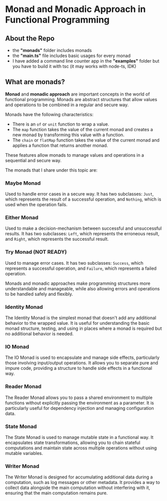 # Monad and Monadic Approach in Functional Programming

## About the Repo

- the **"monads"** folder includes monads
- the **"main.ts"** file includes basic usages for every monad
- I have added a command line counter app in the **"examples"** folder but you have to build it with tsc (it may works with node-ts, IDK)

## What are monads?

**Monad** and **monadic approach** are important concepts in the world of functional programming. Monads are abstract structures that allow values and operations to be combined in a regular and secure way.

Monads have the following characteristics:

- There is an `of` or `unit` function to wrap a value.
- The `map` function takes the value of the current monad and creates a new monad by transforming this value with a function.
- The `chain` or `flatMap` function takes the value of the current monad and applies a function that returns another monad.

These features allow monads to manage values and operations in a sequential and secure way.

The monads that I share under this topic are:

### Maybe Monad

Used to handle error cases in a secure way. It has two subclasses: `Just`, which represents the result of a successful operation, and `Nothing`, which is used when the operation fails.

### Either Monad

Used to make a decision-mechanism between successful and unsuccessful results. It has two subclasses: `Left`, which represents the erroneous result, and `Right`, which represents the successful result.

### Try Monad (NOT READY)

Used to manage error cases. It has two subclasses: `Success`, which represents a successful operation, and `Failure`, which represents a failed operation.

Monads and monadic approaches make programming structures more understandable and manageable, while also allowing errors and operations to be handled safely and flexibly.

### Identity Monad

The Identity Monad is the simplest monad that doesn't add any additional behavior to the wrapped value. It is useful for understanding the basic monad structure, testing, and using in places where a monad is required but no additional behavior is needed.

### IO Monad

The IO Monad is used to encapsulate and manage side effects, particularly those involving input/output operations. It allows you to separate pure and impure code, providing a structure to handle side effects in a functional way.

### Reader Monad

The Reader Monad allows you to pass a shared environment to multiple functions without explicitly passing the environment as a parameter. It is particularly useful for dependency injection and managing configuration data.

### State Monad

The State Monad is used to manage mutable state in a functional way. It encapsulates state transformations, allowing you to chain stateful computations and maintain state across multiple operations without using mutable variables.

### Writer Monad

The Writer Monad is designed for accumulating additional data during a computation, such as log messages or other metadata. It provides a way to collect data alongside the main computation without interfering with it, ensuring that the main computation remains pure.
